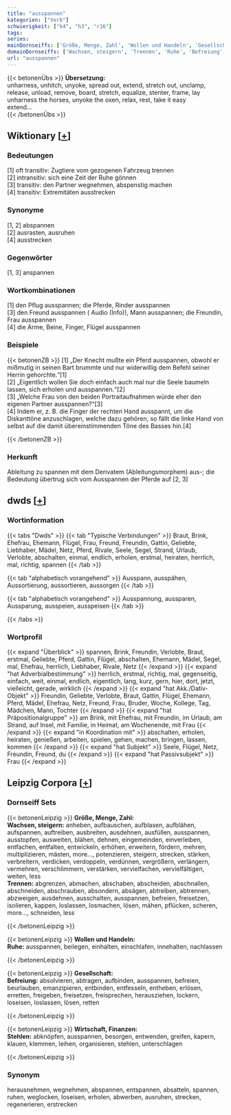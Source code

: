 ```yaml
---
title: "ausspannen"
kategorien: ["Verb"]
schwierigkeit: ["k4", "h3", "r16"]
tags:
series:
mainDornseiffs: ['Größe, Menge, Zahl', 'Wollen und Handeln', 'Gesellschaft', 'Wirtschaft, Finanzen']
domainDornseiffs: ['Wachsen, steigern', 'Trennen', 'Ruhe', 'Befreiung', 'Stehlen']
url: "ausspannen"
---
```


{{< betonenÜbs >}}
**Übersetzung:**  
unharness, unhitch, unyoke, spread out, extend, stretch out, unclamp, release, unload, remove, board, stretch, equalize, stenter, frame, lay  
unharness the horses, unyoke the oxen, relax, rest, take it easy  
extend...  
{{< /betonenÜbs >}}

## Wiktionary [[+](https://de.wiktionary.org/wiki/ausspannen)]

### Bedeutungen
[1] oft transitiv: Zugtiere vom gezogenen Fahrzeug trennen  
[2] intransitiv: sich eine Zeit der Ruhe gönnen  
[3] transitiv: den Partner wegnehmen, abspenstig machen  
[4] transitiv: Extremitäten ausstrecken  

### Synonyme
[1, 2] abspannen  
[2] ausrasten, ausruhen  
[4] ausstrecken  

### Gegenwörter
[1, 3] anspannen  

### Wortkombinationen
[1] den Pflug ausspannen; die Pferde, Rinder ausspannen  
[3] den Freund ausspannen ( Audio (Info)), Mann ausspannen; die Freundin, Frau ausspannen  
[4] die Arme, Beine, Finger, Flügel ausspannen  

### Beispiele
{{< betonenZB >}}
[1] „Der Knecht mußte ein Pferd ausspannen, obwohl er mißmutig in seinen Bart brummte und nur widerwillig dem Befehl seiner Herrin gehorchte.“[1]  
[2] „Eigentlich wollen Sie doch einfach auch mal nur die Seele baumeln lassen, sich erholen und ausspannen.“[2]  
[3] „Welche Frau von den beiden Portraitaufnahmen würde eher den eigenen Partner ausspannen?“[3]  
[4] Indem er, z. B. die Finger der rechten Hand ausspannt, um die Diskanttöne anzuschlagen, welche dazu gehören, so fällt die linke Hand von selbst auf die damit übereinstimmenden Töne des Basses hin.[4]  

{{< /betonenZB >}}
### Herkunft
Ableitung zu spannen mit dem Derivatem (Ableitungsmorphem) aus-; die Bedeutung übertrug sich vom Ausspannen der Pferde auf [2, 3]  



## dwds [[+](https://www.dwds.de/wb/ausspannen)]

### Wortinformation
{{< tabs "Dwds" >}}
{{< tab "Typische Verbindungen" >}}
Braut, Brink, Ehefrau, Ehemann, Flügel, Frau, Freund, Freundin, Gattin, Geliebte, Liebhaber, Mädel, Netz, Pferd, Rivale, Seele, Segel, Strand, Urlaub, Verlobte, abschalten, einmal, endlich, erholen, erstmal, heiraten, herrlich, mal, richtig, spannen
{{< /tab >}}

{{< tab "alphabetisch vorangehend" >}}
Ausspann, ausspähen, Aussortierung, aussortieren, aussorgen
{{< /tab >}}

{{< tab "alphabetisch vorangehend" >}}
Ausspannung, aussparen, Aussparung, ausspeien, ausspeisen
{{< /tab >}}

{{< /tabs >}}

### Wortprofil
{{< expand "Überblick" >}} spannen, Brink, Freundin, Verlobte, Braut, erstmal, Geliebte, Pferd, Gattin, Flügel, abschalten, Ehemann, Mädel, Segel, mal, Ehefrau, herrlich, Liebhaber, Rivale, Netz {{< /expand >}}
{{< expand "hat Adverbialbestimmung" >}} herrlich, erstmal, richtig, mal, gegenseitig, einfach, weit, einmal, endlich, eigentlich, lang, kurz, gern, hier, dort, jetzt, vielleicht, gerade, wirklich {{< /expand >}}
{{< expand "hat Akk./Dativ-Objekt" >}} Freundin, Geliebte, Verlobte, Braut, Gattin, Flügel, Ehemann, Pferd, Mädel, Ehefrau, Netz, Freund, Frau, Bruder, Woche, Kollege, Tag, Mädchen, Mann, Tochter {{< /expand >}}
{{< expand "hat Präpositionalgruppe" >}} am Brink, mit Ehefrau, mit Freundin, im Urlaub, am Strand, auf Insel, mit Familie, in Heimat, am Wochenende, mit Frau {{< /expand >}}
{{< expand "in Koordination mit" >}} abschalten, erholen, heiraten, genießen, arbeiten, spielen, gehen, machen, bringen, lassen, kommen {{< /expand >}}
{{< expand "hat Subjekt" >}} Seele, Flügel, Netz, Freundin, Freund, du {{< /expand >}}
{{< expand "hat Passivsubjekt" >}} Frau {{< /expand >}}

## Leipzig Corpora [[+](https://corpora.uni-leipzig.de/en/res?word=ausspannen&corpusId=deu_newscrawl-public_2018)]

### Dornseiff Sets
{{< betonenLeipzig >}}
**Größe, Menge, Zahl:**  
**Wachsen, steigern:** anheben, aufbauschen, aufblasen, aufblähen, aufspannen, auftreiben, ausbreiten, ausdehnen, ausfüllen, ausspannen, ausstopfen, ausweiten, blähen, dehnen, eingemeinden, einverleiben, entfachen, entfalten, entwickeln, erhöhen, erweitern, fördern, mehren, multiplizieren, mästen, more..., potenzieren, steigern, strecken, stärken, verbreitern, verdicken, verdoppeln, verdünnen, vergrößern, verlängern, vermehren, verschlimmern, verstärken, vervielfachen, vervielfältigen, weiten, less  
**Trennen:** abgrenzen, abmachen, abschaben, abscheiden, abschnallen, abschneiden, abschrauben, absondern, absägen, abtreiben, abtrennen, abzweigen, ausdehnen, ausschalten, ausspannen, befreien, freisetzen, isolieren, kappen, loslassen, losmachen, lösen, mähen, pflücken, scheren, more..., schneiden, less  

{{< /betonenLeipzig >}}


{{< betonenLeipzig >}}
**Wollen und Handeln:**  
**Ruhe:** ausspannen, beilegen, einhalten, einschlafen, innehalten, nachlassen  

{{< /betonenLeipzig >}}


{{< betonenLeipzig >}}
**Gesellschaft:**  
**Befreiung:** absolvieren, abtragen, aufbinden, ausspannen, befreien, beurlauben, emanzipieren, entbinden, entfesseln, entheben, erlösen, erretten, freigeben, freisetzen, freisprechen, herausziehen, lockern, loseisen, loslassen, lösen, retten  

{{< /betonenLeipzig >}}


{{< betonenLeipzig >}}
**Wirtschaft, Finanzen:**  
**Stehlen:** abknöpfen, ausspannen, besorgen, entwenden, greifen, kapern, klauen, klemmen, leihen, organisieren, stehlen, unterschlagen  

{{< /betonenLeipzig >}}

### Synonym
herausnehmen, wegnehmen, abspannen, entspannen, absatteln, spannen, ruhen, weglocken, loseisen, erholen, abwerben, ausruhen, strecken, regenerieren, erstrecken

